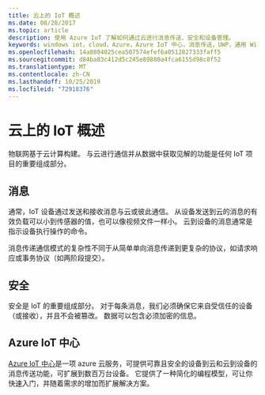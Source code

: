 ```yaml
---
title: 云上的 IoT 概述
ms.date: 08/28/2017
ms.topic: article
description: 使用 Azure IoT 了解如何通过云进行消息传送、安全和设备管理。
keywords: windows iot，cloud，Azure，Azure IoT 中心，消息传送，UWP，通用 Windows 平台
ms.openlocfilehash: 14a8804025cea507574efef6a0512827333faff5
ms.sourcegitcommit: d84ba83c412d5c245e89880a4fca6155d98c8f52
ms.translationtype: MT
ms.contentlocale: zh-CN
ms.lasthandoff: 10/25/2019
ms.locfileid: "72918376"
---
```

# <a name="overview-of-iot-on-the-cloud"></a>云上的 IoT 概述

物联网基于云计算构建。 与云进行通信并从数据中获取见解的功能是任何 IoT 项目的重要组成部分。

## <a name="messaging"></a>消息

通常，IoT 设备通过发送和接收消息与云或彼此通信。 从设备发送到云的消息的有效负载可以小到传感器的值，也可以像视频文件一样小。 云到设备的消息通常是指示设备执行操作的命令。


消息传递通信模式的复杂性不同于从简单单向消息传递到更复杂的协议，如请求响应或事务协议（如两阶段提交）。

## <a name="security"></a>安全

安全是 IoT 的重要组成部分。 对于每条消息，我们必须确保它来自受信任的设备（或接收），并且不会被篡改。 数据可以包含必须加密的信息。

## <a name="azure-iot-hub"></a>Azure IoT 中心

[Azure IoT 中心](https://azure.microsoft.com/services/iot-hub/)是一项 azure 云服务，可提供可靠且安全的设备到云和云到设备的消息传送功能，可扩展到数百万台设备。 它提供了一种简化的编程模型，可让你快速入门，并随着需求的增加而扩展解决方案。

